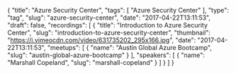 {
  "title": "Azure Security Center",
  "tags": [
    "Azure Security Center"
  ],
  "type": "tag",
  "slug": "azure-security-center",
  "date": "2017-04-22T13:11:53",
  "draft": false,
  "recordings": [
    {
      "title": "Introduction to Azure Security Center",
      "slug": "introduction-to-azure-security-center",
      "thumbnail": "https://i.vimeocdn.com/video/631735202_295x166.jpg",
      "date": "2017-04-22T13:11:53",
      "meetups": [
        {
          "name": "Austin Global Azure Bootcamp",
          "slug": "austin-global-azure-bootcamp"
        }
      ],
      "speakers": [
        {
          "name": "Marshall Copeland",
          "slug": "marshall-copeland"
        }
      ]
    }
  ]
}